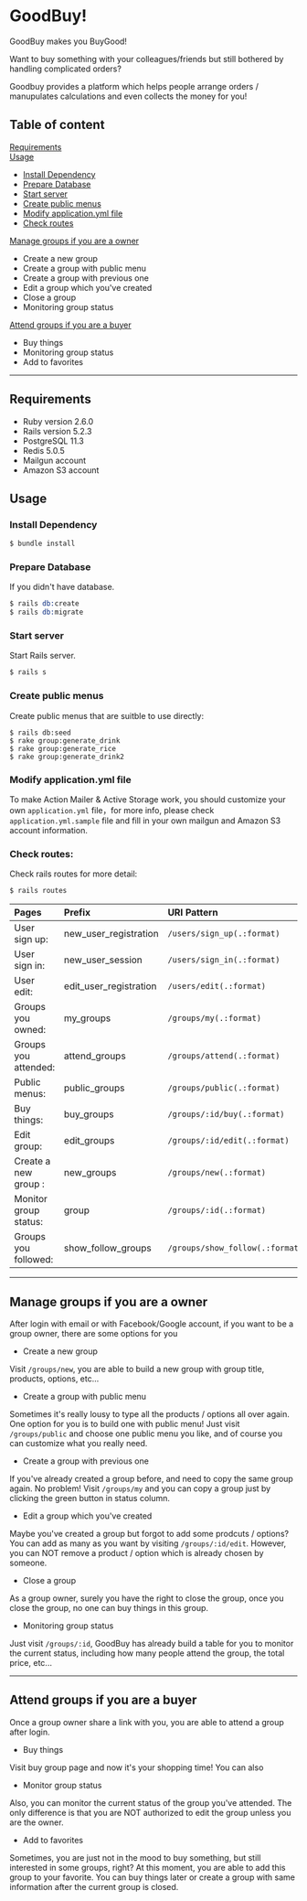# GoodBuy!

GoodBuy makes you BuyGood!

Want to buy something with your colleagues/friends but still bothered by handling complicated orders?

Goodbuy provides a platform which helps people arrange orders / manupulates calculations and even collects the money for you!


## Table of content

[Requirements](#Requirements)  
[Usage](#Usage)  
  - [Install Dependency](#Install-Dependency)  
  - [Prepare Database](#Prepare-Database)
  - [Start server](#Start-server)
  - [Create public menus](#Create-public-menus)
  - [Modify application.yml file](#Modify-application.yml-file)
  - [Check routes](#Check-routes)

[Manage groups if you are a owner](#Manage-groups-if-you-are-a-owner)  
  - Create a new group
  - Create a group with public menu
  - Create a group with previous one
  - Edit a group which you've created
  - Close a group
  - Monitoring group status

[Attend groups if you are a buyer](#Attend-groups-if-you-are-a-buyer)
  - Buy things
  - Monitoring group status
  - Add to favorites

***

## Requirements

- Ruby version 2.6.0
- Rails version 5.2.3
- PostgreSQL 11.3
- Redis 5.0.5
- Mailgun account
- Amazon S3 account

## Usage

### Install Dependency

```s
$ bundle install
```

### Prepare Database

If you didn't have database.

```s
$ rails db:create
$ rails db:migrate
```

### Start server

Start Rails server.

```s
$ rails s
```

### Create public menus

Create public menus that are suitble to use directly:

```
$ rails db:seed
$ rake group:generate_drink
$ rake group:generate_rice
$ rake group:generate_drink2
```

### Modify application.yml file

To make Action Mailer & Active Storage work, you should customize your own `application.yml` file，for more info, please check `application.yml.sample` file and fill in your own mailgun and Amazon S3 account information.

### Check routes:

Check rails routes for more detail:

```
$ rails routes
```


| Pages                         | Prefix                | URI Pattern                    |
| :-----------------------------| :-------------------- | :----------------------------- |
| User sign up:                 | new_user_registration | `/users/sign_up(.:format)`     |
| User sign in:                 | new_user_session      | `/users/sign_in(.:format)`     |
| User edit:                    | edit_user_registration| `/users/edit(.:format)`        |
| Groups you owned:             | my_groups             | `/groups/my(.:format)`         |
| Groups you attended:          | attend_groups         | `/groups/attend(.:format)`     |
| Public menus:                 | public_groups         | `/groups/public(.:format)`     |
| Buy things:                   | buy_groups            | `/groups/:id/buy(.:format)`    |
| Edit group:                   | edit_groups           | `/groups/:id/edit(.:format)`   |
| Create a new group :          | new_groups            | `/groups/new(.:format)`        |
| Monitor group status:         | group                 | `/groups/:id(.:format)`        |
| Groups you followed:          | show_follow_groups    | `/groups/show_follow(.:format)`|


***

## Manage groups if you are a owner

After login with email or with Facebook/Google account, if you want to be a group owner, there are some options for you

- Create a new group

Visit `/groups/new`, you are able to build a new group with group title, products, options, etc... 

- Create a group with public menu

Sometimes it's really lousy to type all the products / options all over again. One option for you is to build one with public menu! Just visit `/groups/public` and choose one public menu you like, and of course you can customize what you really need.

- Create a group with previous one

If you've already created a group before, and need to copy the same group again. No problem! Visit `/groups/my` and you can copy a group just by clicking the green button in status column.

- Edit a group which you've created

Maybe you've created a group but forgot to add some prodcuts / options? You can add as many as you want by visiting `/groups/:id/edit`. However, you can NOT remove a product / option which is already chosen by someone.

- Close a group

As a group owner, surely you have the right to close the group, once you close the group, no one can buy things in this group. 

-  Monitoring group status

Just visit `/groups/:id`, GoodBuy has already build a table for you to monitor the current status, including how many people attend the group, the total price, etc...

***
## Attend groups if you are a buyer

Once a group owner share a link with you, you are able to attend a group after login.

-  Buy things

Visit buy group page and now it's your shopping time! You can also 


-  Monitor group status

Also, you can monitor the current status of the group you've attended. The only difference is that you are NOT authorized to edit the group unless you are the owner.

-  Add to favorites

Sometimes, you are just not in the mood to buy something, but still interested in some groups, right? At this moment, you are able to add this group to your favorite. You can buy things later or create a group with same information after the current group is closed.
